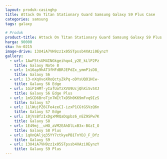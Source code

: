```yaml
---
layout: produk-casinghp
title: Attack On Titan Stationary Guard Samsung Galaxy S9 Plus Case
categories: samsung
tags: galaxy

# Produk
product-title: Attack On Titan Stationary Guard Samsung Galaxy S9 Plus Case
harga: 90000
sku: hn-0215
image-drive: 13U4iA7VH9zz1x05STpssb4XAzi0EynzY
gallery:
  - url: 1AwF5tsUM4INGkgeihqo4_y2E_kLlP2Pz
    title: Galaxy Note 8
  - url: 1n16ap9hAT3fHFdBRJEPdZx_ymmP1sD8_
    title: Galaxy S6
  - url: 13-nXqXvoXRoQctyZkPq-oDYsUQO1HCw-
    title: Galaxy S6 Edge
  - url: 1GiF1HMf-yIafUoTzXVU9UcjQhXiSv5XJ
    title: Galaxy S6 Edge Plus
  - url: 1mSCD6BroTjn7WItTxD5h0K69mFvq9IzS
    title: Galaxy S7
  - url: 1LlWujPZ6CFe4zeCI-izxP1CGtGSVzQ6n
    title: Galaxy S7 Edge
  - url: 18jVsBfzIxDgxMRQaDqpbz6_nEZ9SPw7K
    title: Galaxy S8
  - url: 1E49mj__uHO_aVM2EAhDlLxB3x-BGzI_O
    title: Galaxy S8 Plus
  - url: 1qXnQAljq35YY7ctkyePB1TnYDJ_F_Dfz
    title: Galaxy S9
  - url: 13U4iA7VH9zz1x05STpssb4XAzi0EynzY
    title: Galaxy S9 Plus
---
```


